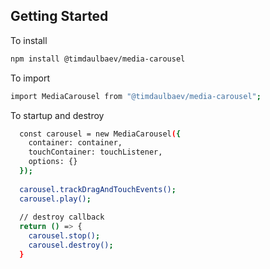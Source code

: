 ## Getting Started

To install

```bash
npm install @timdaulbaev/media-carousel
```

To import

```bash
import MediaCarousel from "@timdaulbaev/media-carousel";
```

To startup and destroy

```bash
  const carousel = new MediaCarousel({
    container: container,
    touchContainer: touchListener,
    options: {}
  });
  
  carousel.trackDragAndTouchEvents();
  carousel.play();
  
  // destroy callback
  return () => {
    carousel.stop();
    carousel.destroy();
  }
```